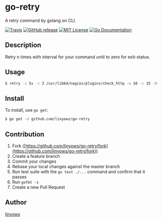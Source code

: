 go-retry
========

A retry command by golang on CLI.

[![Travis](https://img.shields.io/travis/linyows/go-retry.svg?style=flat-square)][travis]
[![GitHub release](http://img.shields.io/github/release/linyows/go-retry.svg?style=flat-square)][release]
[![MIT License](http://img.shields.io/badge/license-MIT-blue.svg?style=flat-square)][license]
[![Go Documentation](http://img.shields.io/badge/go-documentation-blue.svg?style=flat-square)][godocs]

[travis]: https://travis-ci.org/linyows/go-retry
[release]: https://github.com/linyows/go-retry/releases
[license]: https://github.com/linyows/go-retry/blob/master/LICENSE
[godocs]: http://godoc.org/github.com/linyows/go-retry

Description
-----------

Retry n times with interval for your command until to zero for exit-status.

Usage
-----

```sh
$ retry -i 5s -c 2 /usr/lib64/nagios/plugins/check_http -w 10 -c 15 -H localhost
```

Install
-------

To install, use `go get`:

```bash
$ go get -d github.com/linyows/go-retry
```

Contribution
------------

1. Fork ([https://github.com/linyows/go-retry/fork](https://github.com/linyows/go-retry/fork))
1. Create a feature branch
1. Commit your changes
1. Rebase your local changes against the master branch
1. Run test suite with the `go test ./...` command and confirm that it passes
1. Run `gofmt -s`
1. Create a new Pull Request

Author
------

[linyows](https://github.com/linyows)
